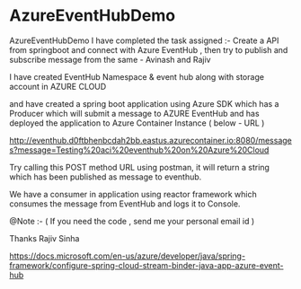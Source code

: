 # AzureEventHubDemo
AzureEventHubDemo
I have completed the task assigned :-
Create a API from springboot and connect with Azure EventHub , then try to publish and subscribe message from the same -  Avinash and Rajiv

I have created EventHub Namespace & event hub along with storage account in AZURE CLOUD

and have created a spring boot application using Azure SDK which has a Producer which will submit a message to AZURE EventHub and has deployed the application to Azure Container Instance ( below - URL )

http://eventhub.d0ftbhenbcdah2bb.eastus.azurecontainer.io:8080/messages?message=Testing%20aci%20eventhub%20on%20Azure%20Cloud


Try
 calling this POST method URL using postman, it will return a string which has been published as message to eventhub.


We have a consumer in application using reactor framework which consumes the message
 from EventHub and logs it to Console.


@Note :- ( If you need the code , send me your personal email id )


Thanks
Rajiv Sinha

https://docs.microsoft.com/en-us/azure/developer/java/spring-framework/configure-spring-cloud-stream-binder-java-app-azure-event-hub
